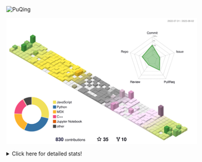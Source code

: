![PuQing](https://user-images.githubusercontent.com/27223114/171565019-9a56fae6-b08b-421f-99db-7e830da42371.png)

![](./profile-3d-contrib/profile-season-animate.svg)

<details>
<summary>Click here for detailed stats!</summary>

<!--START_SECTION:waka-->
![Lines of code](https://img.shields.io/badge/From%20Hello%20World%20I%27ve%20Written-747.8%20thousand%20lines%20of%20code-blue)

**🐱 My GitHub Data** 

> 📦 253.8 kB Used in GitHub's Storage 
 > 
> 🏆 501 Contributions in the Year 2023
 > 
> 🚫 Not Opted to Hire
 > 
> 📜 29 Public Repositories 
 > 
> 🔑 27 Private Repositories 
 > 
**I'm an Early 🐤** 

```text
🌞 Morning                324 commits         ███░░░░░░░░░░░░░░░░░░░░░░   13.03 % 
🌆 Daytime                1207 commits        ████████████░░░░░░░░░░░░░   48.55 % 
🌃 Evening                215 commits         ██░░░░░░░░░░░░░░░░░░░░░░░   08.65 % 
🌙 Night                  740 commits         ███████░░░░░░░░░░░░░░░░░░   29.77 % 
```


📊 **This Week I Spent My Time On** 

```text
💬 Programming Languages: 
Markdown                 10 hrs 39 mins      ███████████████░░░░░░░░░░   59.83 % 
Python                   4 hrs 10 mins       ██████░░░░░░░░░░░░░░░░░░░   23.45 % 
JavaScript               1 hr 41 mins        ██░░░░░░░░░░░░░░░░░░░░░░░   09.50 % 
MDX                      36 mins             █░░░░░░░░░░░░░░░░░░░░░░░░   03.45 % 
JSON                     12 mins             ░░░░░░░░░░░░░░░░░░░░░░░░░   01.12 % 

🔥 Editors: 
Obsidian                 10 hrs 36 mins      ███████████████░░░░░░░░░░   59.55 % 
VS Code                  7 hrs 12 mins       ██████████░░░░░░░░░░░░░░░   40.45 % 

💻 Operating System: 
Windows                  15 hrs 12 mins      █████████████████████░░░░   85.31 % 
Linux                    1 hr 31 mins        ██░░░░░░░░░░░░░░░░░░░░░░░   08.55 % 
WSL                      1 hr 5 mins         ██░░░░░░░░░░░░░░░░░░░░░░░   06.14 % 
```


<!--END_SECTION:waka-->
</details>
